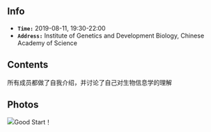 ## Info

+ **`Time:`** 2019-08-11, 19:30-22:00
+ **`Address:`** Institute of Genetics and Development Biology, Chinese Academy of Science

## Contents

所有成员都做了自我介绍，并讨论了自己对生物信息学的理解

## Photos
![Good Start！]()